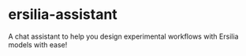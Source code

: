 # ersilia-assistant
A chat assistant to help you design experimental workflows with Ersilia models with ease!
